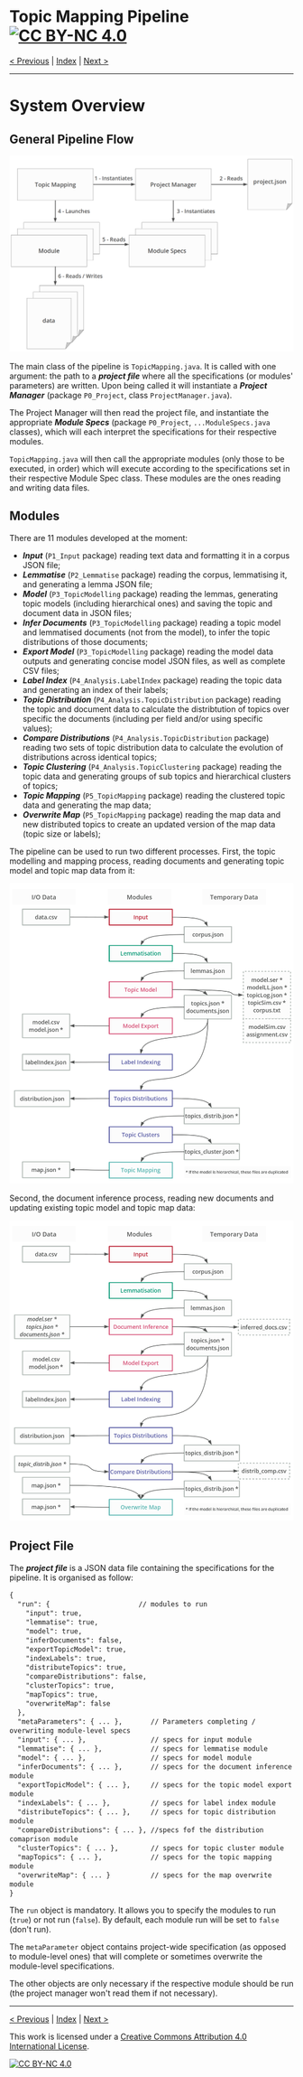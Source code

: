 # Topic Mapping Pipeline [![CC BY-NC 4.0][cc-by-nc-shield]][cc-by-nc]

[< Previous](GettingStarted.md) | [Index](index.md) | [Next >](MetaParameters.md)

---

# System Overview

## General Pipeline Flow

![General Structure](img/general_architecture.png)

The main class of the pipeline is `TopicMapping.java`. It is called with one argument: the path to a ***project file*** 
where all the specifications (or modules' parameters) are written. Upon being called it will instantiate a ***Project 
Manager*** (package `P0_Project`, class `ProjectManager.java`).

The Project Manager will then read the project file, and instantiate the appropriate ***Module Specs*** (package
`P0_Project`, `...ModuleSpecs.java` classes), which will each interpret the specifications for their respective modules.

`TopicMapping.java` will then call the appropriate modules (only those to be executed, in order) which will execute
according to the specifications set in their respective Module Spec class. These modules are the ones reading
and writing data files.

## Modules

There are 11 modules developed at the moment:
- ***Input*** (`P1_Input` package) reading text data and formatting it in a corpus JSON file;
- ***Lemmatise*** (`P2_Lemmatise` package) reading the corpus, lemmatising it, and generating a lemma JSON file;
- ***Model*** (`P3_TopicModelling` package) reading the lemmas, generating topic models (including hierarchical ones)
and saving the topic and document data in JSON files;
- ***Infer Documents*** (`P3_TopicModelling` package) reading a topic model and lemmatised documents (not from the 
model), to infer the topic distributions of those documents;
- ***Export Model*** (`P3_TopicModelling` package) reading the model data outputs and generating concise model JSON 
files, as well as complete CSV files;
- ***Label Index*** (`P4_Analysis.LabelIndex` package) reading the topic data and generating an index of their labels;
- ***Topic Distribution*** (`P4_Analysis.TopicDistribution` package) reading the topic and document data to calculate
the distribtution of topics over specific the documents (including per field and/or using specific values);
- ***Compare Distributions*** (`P4_Analysis.TopicDistribution` package) reading two sets of topic distribution data
to calculate the evolution of distributions across identical topics;
- ***Topic Clustering*** (`P4_Analysis.TopicClustering` package) reading the topic data and generating groups of
sub topics and hierarchical clusters of topics;
- ***Topic Mapping*** (`P5_TopicMapping` package) reading the clustered topic data and generating the map data;
- ***Overwrite Map*** (`P5_TopicMapping` package) reading the map data and new distributed topics to create an updated
version of the map data (topic size or labels);

The pipeline can be used to run two different processes. First, the topic modelling and mapping process, reading
documents and generating topic model and topic map data from it:

![Modelling Process](img/model_pipeline.png)

Second, the document inference process, reading new documents and updating existing topic model and topic map data:
 
![Modelling Process](img/inference_pipeline.png)

## Project File

The ***project file*** is a JSON data file containing the specifications for the pipeline. It is organised as follow:
```json5
{
  "run": {                      // modules to run
    "input": true,
    "lemmatise": true,
    "model": true,
    "inferDocuments": false,
    "exportTopicModel": true,
    "indexLabels": true,
    "distributeTopics": true,
    "compareDistributions": false,
    "clusterTopics": true,
    "mapTopics": true,
    "overwriteMap": false
  },
  "metaParameters": { ... },       // Parameters completing / overwriting module-level specs
  "input": { ... },                // specs for input module
  "lemmatise": { ... },            // specs for lemmatise module
  "model": { ... },                // specs for model module
  "inferDocuments": { ... },       // specs for the document inference module
  "exportTopicModel": { ... },     // specs for the topic model export module
  "indexLabels": { ... },          // specs for label index module
  "distributeTopics": { ... },     // specs for topic distribution module
  "compareDistributions": { ... }, //specs fof the distribution comaprison module
  "clusterTopics": { ... },        // specs for topic cluster module
  "mapTopics": { ... },            // specs for the topic mapping module
  "overwriteMap": { ... }          // specs for the map overwrite module
}
```

The `run` object is mandatory. It allows you to specify the modules to run (`true`) or not run (`false`).
By default, each module run will be set to `false` (don't run).

The `metaParameter` object contains project-wide specification (as opposed to module-level ones) that will complete or 
sometimes overwrite the module-level specifications.

The other objects are only necessary if the respective module should be run (the project manager won't read them if not
necessary). 

---

[< Previous](GettingStarted.md) | [Index](index.md) | [Next >](MetaParameters.md)

This work is licensed under a [Creative Commons Attribution 4.0 International
License][cc-by-nc].

[![CC BY-NC 4.0][cc-by-nc-image]][cc-by-nc]

[cc-by-nc]: http://creativecommons.org/licenses/by-nc/4.0/
[cc-by-nc-image]: https://i.creativecommons.org/l/by-nc/4.0/88x31.png
[cc-by-nc-shield]: https://img.shields.io/badge/License-CC%20BY--NC%204.0-lightgrey.svg
